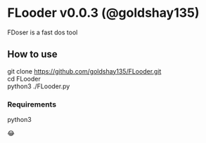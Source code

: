 # FLooder v0.0.3 (@goldshay135)

FDoser is a fast dos tool

## How to use
  git clone https://github.com/goldshay135/FLooder.git <br />
  cd FLooder <br />
  python3 ./FLooder.py <br />

### Requirements
  python3

:joy: <br />
